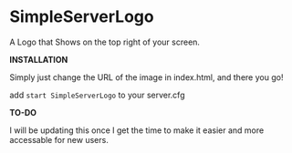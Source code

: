 # SimpleServerLogo
A Logo that Shows on the top right of your screen. 


**INSTALLATION**

Simply just change the URL of the image in index.html, and there you go!

add `start SimpleServerLogo` to your server.cfg


**TO-DO**

I will be updating this once I get the time to make it easier and more accessable for new users.
